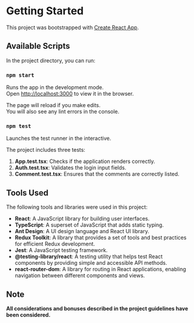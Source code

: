 # Getting Started

This project was bootstrapped with [Create React App](https://github.com/facebook/create-react-app).


## Available Scripts
In the project directory, you can run:

### `npm start`

Runs the app in the development mode.\
Open [http://localhost:3000](http://localhost:3000) to view it in the browser.

The page will reload if you make edits.\
You will also see any lint errors in the console.

### `npm test`
Launches the test runner in the interactive.

The project includes three tests:

1. **App.test.tsx**: Checks if the application renders correctly.
2. **Auth.test.tsx**: Validates the login input fields.
3. **Comment.test.tsx**: Ensures that the comments are correctly listed.

## Tools Used
The following tools and libraries were used in this project:

- **React**: A JavaScript library for building user interfaces.
- **TypeScript**: A superset of JavaScript that adds static typing.
- **Ant Design**: A UI design language and React UI library.
- **Redux Toolkit**: A library that provides a set of tools and best practices for efficient Redux development.
- **Jest**: A JavaScript testing framework.
- **@testing-library/react**: A testing utility that helps test React components by providing simple and accessible API methods.
- **react-router-dom**: A library for routing in React applications, enabling navigation between different components and views.

 ## Note
 **All considerations and bonuses described in the project guidelines have been considered.**
